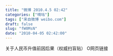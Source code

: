 ```yaml
---
title: "微博 2010.4.5 02:42"
categories: ["嘀咕"]
tags: ["来自微博 weibo.com"]
draft: false
slug: "fW0MsN"
date: "2010-04-05 02:42:00"
---
```


<p>关于人民币升值前因后果（权威扫盲贴）  O网页链接 ​​​​</p>
